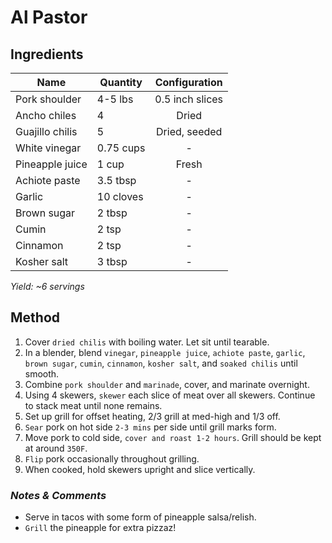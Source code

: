 # Al Pastor

## Ingredients

| Name            | Quantity  |  Configuration  |
| --------------- | --------- | :-------------: |
| Pork shoulder   | 4-5 lbs   | 0.5 inch slices |
| Ancho chiles    | 4         |      Dried      |
| Guajillo chilis | 5         |  Dried, seeded  |
| White vinegar   | 0.75 cups |        -        |
| Pineapple juice | 1 cup     |      Fresh      |
| Achiote paste   | 3.5 tbsp  |        -        |
| Garlic          | 10 cloves |        -        |
| Brown sugar     | 2 tbsp    |        -        |
| Cumin           | 2 tsp     |        -        |
| Cinnamon        | 2 tsp     |        -        |
| Kosher salt     | 3 tbsp    |        -        |

_Yield: ~6 servings_

## Method

1. Cover `dried chilis` with boiling water. Let sit until tearable.
1. In a blender, blend `vinegar`, `pineapple juice`, `achiote paste`, `garlic`, `brown sugar`, `cumin`, `cinnamon`, `kosher salt`, and `soaked chilis` until smooth.
1. Combine `pork shoulder` and `marinade`, cover, and marinate overnight.
1. Using 4 skewers, `skewer` each slice of meat over all skewers. Continue to stack meat until none remains.
1. Set up grill for offset heating, 2/3 grill at med-high and 1/3 off.
1. `Sear` pork on hot side `2-3 mins` per side until grill marks form.
1. Move pork to cold side, `cover and roast 1-2 hours`. Grill should be kept at around `350F`.
1. `Flip` pork occasionally throughout grilling.
1. When cooked, hold skewers upright and slice vertically.

### _Notes & Comments_

- Serve in tacos with some form of pineapple salsa/relish.
- `Grill` the pineapple for extra pizzaz!
